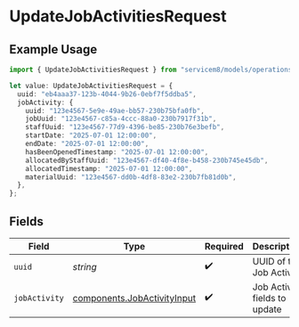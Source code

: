 # UpdateJobActivitiesRequest

## Example Usage

```typescript
import { UpdateJobActivitiesRequest } from "servicem8/models/operations";

let value: UpdateJobActivitiesRequest = {
  uuid: "eb4aaa37-123b-4044-9b26-0ebf7f5ddba5",
  jobActivity: {
    uuid: "123e4567-5e9e-49ae-bb57-230b75bfa0fb",
    jobUuid: "123e4567-c85a-4ccc-88a0-230b7917f31b",
    staffUuid: "123e4567-77d9-4396-be85-230b76e3befb",
    startDate: "2025-07-01 12:00:00",
    endDate: "2025-07-01 12:00:00",
    hasBeenOpenedTimestamp: "2025-07-01 12:00:00",
    allocatedByStaffUuid: "123e4567-df40-4f8e-b458-230b745e45db",
    allocatedTimestamp: "2025-07-01 12:00:00",
    materialUuid: "123e4567-dd0b-4df8-83e2-230b7fb81d0b",
  },
};
```

## Fields

| Field                                                                      | Type                                                                       | Required                                                                   | Description                                                                |
| -------------------------------------------------------------------------- | -------------------------------------------------------------------------- | -------------------------------------------------------------------------- | -------------------------------------------------------------------------- |
| `uuid`                                                                     | *string*                                                                   | :heavy_check_mark:                                                         | UUID of the Job Activity                                                   |
| `jobActivity`                                                              | [components.JobActivityInput](../../models/components/jobactivityinput.md) | :heavy_check_mark:                                                         | Job Activity fields to update                                              |
